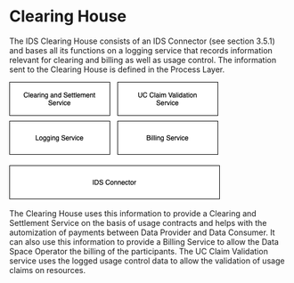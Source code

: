 # Clearing House
The IDS Clearing House consists of an IDS Connector (see section 3.5.1) and bases all its functions on a logging service that records information relevant for clearing and billing as well as usage control. The information sent to the Clearing House is defined in the Process Layer.

![Clearing House Architecture](media/clearing_house_architecture.png)

The Clearing House uses this information to provide a Clearing and Settlement Service on the basis of usage contracts and helps with the automization of payments between Data Provider and Data Consumer. It can also use this information to provide a Billing Service to allow the Data Space Operator the billing of the participants. The UC Claim Validation service uses the logged usage control data to allow the validation of usage claims on resources.
